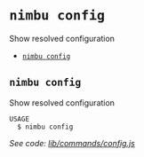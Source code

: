 `nimbu config`
==============

Show resolved configuration

* [`nimbu config`](#nimbu-config)

## `nimbu config`

Show resolved configuration

```
USAGE
  $ nimbu config
```

_See code: [lib/commands/config.js](https://github.com/zenjoy/nimbu-toolbelt/blob/v5.0.0-alpha.7/lib/commands/config.js)_

